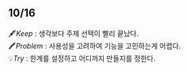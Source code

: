 ## 10/16

🖋️*Keep* : 생각보다 주제 선택이 빨리 끝났다.<br/>
🖍️*Problem* : 사용성을 고려하여 기능을 고민하는게 어렵다.<br/>
💡*Try* : 한계를 설정하고 어디까지 만들지를 정한다.<br/>